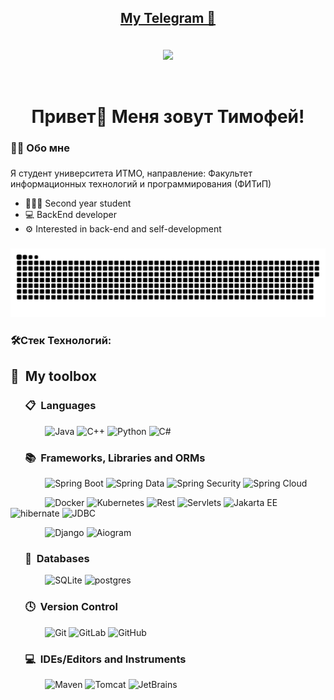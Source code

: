 <div align="center">
  </a>
<h2 align="center">   <a href="https://t.me/Timofey1211">           My Telegram 📇 

  </a> </h2>
</div>

<br>

<div id="header" align="center">
  <img src="https://media2.giphy.com/media/qgQUggAC3Pfv687qPC/giphy.gif?cid=790b76118af97439be460649554f1d97648f6fbc0e80b59e&rid=giphy.gif&ct=g" width="550"/>
</div>
<p>&#160;</p>

<h1 align="center">Привет👋 Меня зовут Тимофей!</h1>

###

<h3 align="left">👩‍💻  Обо мне</h3>

###

<p align="left">Я студент университета ИТМО, направление: Факультет информационных технологий и программирования (ФИТиП)</p>

- 👨🏻‍💼 Second year student
- 💻 BackEnd developer
- ⚙️ Interested in back-end and self-development

###

<p align="center">
 <img width="600" src="assets/github-snake.svg" alt="snake"/>
</p>

###

<h3 align="left">🛠Стек Технологий:</h3>

###

## 🧰 &nbsp;My toolbox

### &nbsp; &nbsp; &nbsp; 📋 &nbsp;Languages

&nbsp; &nbsp; &nbsp; &nbsp; &nbsp; &nbsp; &nbsp;
![Java](https://img.shields.io/badge/java-%23ED8B00.svg?style=for-the-badge&logo=java&logoColor=white)
![C++](https://img.shields.io/badge/c++-%2300599C.svg?style=for-the-badge&logo=c++%2B%2B&logoColor=white)
![Python](https://img.shields.io/badge/python-3670A0?style=for-the-badge&logo=python&logoColor=ffdd54)
![C#](https://img.shields.io/badge/c%23-%23239120.svg?style=for-the-badge&logo=c-sharp&logoColor=white)

### &nbsp; &nbsp; &nbsp; 📚 &nbsp;Frameworks, Libraries and ORMs

&nbsp; &nbsp; &nbsp; &nbsp; &nbsp; &nbsp; &nbsp;
![Spring Boot](https://img.shields.io/badge/spring_boot-%23239120.svg?style=for-the-badge&logo=spring&labelColor=white)
![Spring Data](https://img.shields.io/badge/spring_data-%23239120.svg?style=for-the-badge&logo=spring&labelColor=white)
![Spring Security](https://img.shields.io/badge/spring_seurity-%23239120.svg?style=for-the-badge&logo=spring&labelColor=white)
![Spring Cloud](https://img.shields.io/badge/spring_cloud-%23239120.svg?style=for-the-badge&logo=spring&labelColor=white)


&nbsp; &nbsp; &nbsp; &nbsp; &nbsp; &nbsp; &nbsp;
![Docker](https://img.shields.io/badge/docker-blue.svg?style=for-the-badge&logo=docker&labelColor=white)
![Kubernetes](https://img.shields.io/badge/kubernetes-blue.svg?style=for-the-badge&logo=kubernetes&labelColor=white)
![Rest](https://img.shields.io/badge/rest-green.svg?style=for-the-badge&logo=rest&logo=rest&labelColor=white)
![Servlets](https://img.shields.io/badge/Servlets-4B8BBE?style=for-the-badge&logo=servlet&logo=servlet&logoColor=white)
![Jakarta EE](https://img.shields.io/badge/jakarta_ee-black?style=for-the-badge&logo=jakarta&logo=jakarta&labelColor=white)
![hibernate](https://img.shields.io/badge/hibernate-%59666C.svg?style=for-the-badge&logo=hibernate&logoColor=white)
![JDBC](https://img.shields.io/badge/JDBC-4479A1?style=for-the-badge&logo=java&logo=jdbc&logoColor=white)


&nbsp; &nbsp; &nbsp; &nbsp; &nbsp; &nbsp; &nbsp;
![Django](https://img.shields.io/badge/django-yelow.svg?style=for-the-badge&logo=django&labelColor=black)
![Aiogram](https://img.shields.io/badge/aiogram-blue.svg?style=for-the-badge&logo=aiogram&labelColor=white)


### &nbsp; &nbsp; &nbsp; 💾 &nbsp;Databases

&nbsp; &nbsp; &nbsp; &nbsp; &nbsp; &nbsp; &nbsp;
![SQLite](https://img.shields.io/badge/sqlite-%2307405e.svg?style=for-the-badge&logo=sqlite&logoColor=white)
![postgres](https://img.shields.io/badge/postgresql-blue.svg?style=for-the-badge&logo=postgresql&logoColor=white)

### &nbsp; &nbsp; &nbsp; 🕓 &nbsp;Version Control

&nbsp; &nbsp; &nbsp; &nbsp; &nbsp; &nbsp; &nbsp;
![Git](https://img.shields.io/badge/git-%23F05033.svg?style=for-the-badge&logo=git&logoColor=white)
![GitLab](https://img.shields.io/badge/gitlab-%23181717.svg?style=for-the-badge&logo=gitlab&logoColor=white)
![GitHub](https://img.shields.io/badge/github-%23121011.svg?style=for-the-badge&logo=github&logoColor=white)

### &nbsp; &nbsp; &nbsp; 💻 &nbsp;IDEs/Editors and Instruments

&nbsp; &nbsp; &nbsp; &nbsp; &nbsp; &nbsp; &nbsp;
![Maven](https://img.shields.io/badge/Maven-C71A36?style=for-the-badge&logo=apache-maven&logoColor=white)
![Tomcat](https://img.shields.io/badge/Tomcat-F8DC75?style=for-the-badge&logo=apache-tomcat&logoColor=black)
![JetBrains](https://img.shields.io/badge/JetBrains-F8DC75?style=for-the-badge&logo=jetbrains&logoColor=orange)

